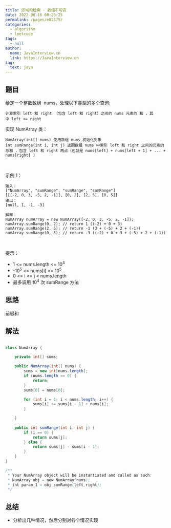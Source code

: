 ```yaml
---
title: 区域和检索 - 数组不可变
date: 2022-06-16 00:26:25
permalink: /pages/e02475/
categories: 
  - algorithm
  - leetcode
tags: 
  - null
author: 
  name: JavaInterview.cn
  link: https://JavaInterview.cn
tag: 
  text: java
---
```



## 题目

给定一个整数数组  nums，处理以下类型的多个查询:

    计算索引 left 和 right （包含 left 和 right）之间的 nums 元素的 和 ，其中 left <= right
实现 NumArray 类：

    NumArray(int[] nums) 使用数组 nums 初始化对象
    int sumRange(int i, int j) 返回数组 nums 中索引 left 和 right 之间的元素的 总和 ，包含 left 和 right 两点（也就是 nums[left] + nums[left + 1] + ... + nums[right] )
 

示例 1：

    输入：
    ["NumArray", "sumRange", "sumRange", "sumRange"]
    [[[-2, 0, 3, -5, 2, -1]], [0, 2], [2, 5], [0, 5]]
    输出：
    [null, 1, -1, -3]
    
    解释：
    NumArray numArray = new NumArray([-2, 0, 3, -5, 2, -1]);
    numArray.sumRange(0, 2); // return 1 ((-2) + 0 + 3)
    numArray.sumRange(2, 5); // return -1 (3 + (-5) + 2 + (-1)) 
    numArray.sumRange(0, 5); // return -3 ((-2) + 0 + 3 + (-5) + 2 + (-1))
 

提示：

- 1 <= nums.length <= 10<sup>4</sup>
- -10<sup>5</sup> <= nums[i] <= 10<sup>5</sup>
- 0 <= i <= j < nums.length
- 最多调用 10<sup>4</sup> 次 sumRange 方法


## 思路

前缀和

## 解法
```java

class NumArray {

    private int[] sums;

    public NumArray(int[] nums) {
        sums = new int[nums.length];
        if (nums.length == 0) {
            return;
        }
        sums[0] = nums[0];

        for (int i = 1; i < nums.length; i++) {
            sums[i] += sums[i - 1] + nums[i];
        }

    }
    
    public int sumRange(int i, int j) {
        if (i == 0) {
            return sums[j];
        } else {
            return sums[j] - sums[i - 1];
        }
    }
}

/**
 * Your NumArray object will be instantiated and called as such:
 * NumArray obj = new NumArray(nums);
 * int param_1 = obj.sumRange(left,right);
 */
```

## 总结

- 分析出几种情况，然后分别对各个情况实现 
